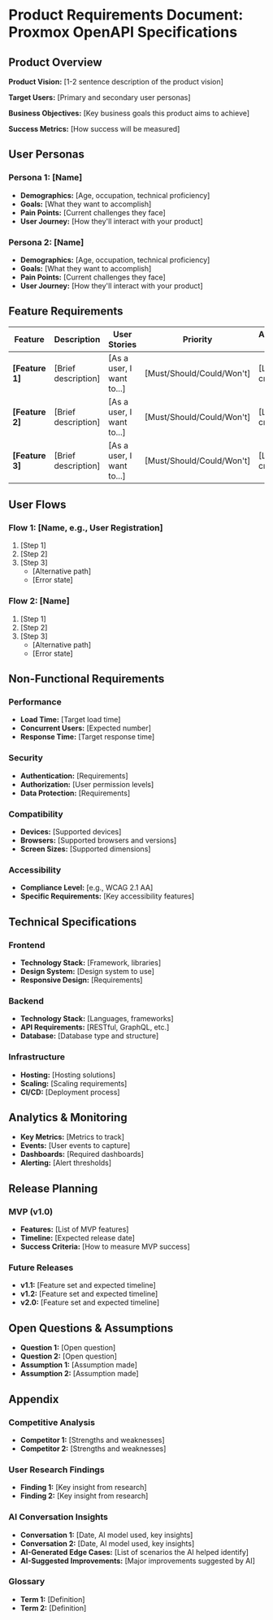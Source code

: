 # Product Requirements Document: Proxmox OpenAPI Specifications

## Product Overview

**Product Vision:** [1-2 sentence description of the product vision]

**Target Users:** [Primary and secondary user personas]

**Business Objectives:** [Key business goals this product aims to achieve]

**Success Metrics:** [How success will be measured]

## User Personas

### Persona 1: [Name]

- **Demographics:** [Age, occupation, technical proficiency]
- **Goals:** [What they want to accomplish]
- **Pain Points:** [Current challenges they face]
- **User Journey:** [How they'll interact with your product]

### Persona 2: [Name]

- **Demographics:** [Age, occupation, technical proficiency]
- **Goals:** [What they want to accomplish]
- **Pain Points:** [Current challenges they face]
- **User Journey:** [How they'll interact with your product]

## Feature Requirements

| Feature         | Description         | User Stories              | Priority                  | Acceptance Criteria | Dependencies   |
| --------------- | ------------------- | ------------------------- | ------------------------- | ------------------- | -------------- |
| **[Feature 1]** | [Brief description] | [As a user, I want to...] | [Must/Should/Could/Won't] | [List of criteria]  | [Dependencies] |
| **[Feature 2]** | [Brief description] | [As a user, I want to...] | [Must/Should/Could/Won't] | [List of criteria]  | [Dependencies] |
| **[Feature 3]** | [Brief description] | [As a user, I want to...] | [Must/Should/Could/Won't] | [List of criteria]  | [Dependencies] |

## User Flows

### Flow 1: [Name, e.g., User Registration]

1. [Step 1]
2. [Step 2]
3. [Step 3]
   - [Alternative path]
   - [Error state]

### Flow 2: [Name]

1. [Step 1]
2. [Step 2]
3. [Step 3]
   - [Alternative path]
   - [Error state]

## Non-Functional Requirements

### Performance

- **Load Time:** [Target load time]
- **Concurrent Users:** [Expected number]
- **Response Time:** [Target response time]

### Security

- **Authentication:** [Requirements]
- **Authorization:** [User permission levels]
- **Data Protection:** [Requirements]

### Compatibility

- **Devices:** [Supported devices]
- **Browsers:** [Supported browsers and versions]
- **Screen Sizes:** [Supported dimensions]

### Accessibility

- **Compliance Level:** [e.g., WCAG 2.1 AA]
- **Specific Requirements:** [Key accessibility features]

## Technical Specifications

### Frontend

- **Technology Stack:** [Framework, libraries]
- **Design System:** [Design system to use]
- **Responsive Design:** [Requirements]

### Backend

- **Technology Stack:** [Languages, frameworks]
- **API Requirements:** [RESTful, GraphQL, etc.]
- **Database:** [Database type and structure]

### Infrastructure

- **Hosting:** [Hosting solutions]
- **Scaling:** [Scaling requirements]
- **CI/CD:** [Deployment process]

## Analytics & Monitoring

- **Key Metrics:** [Metrics to track]
- **Events:** [User events to capture]
- **Dashboards:** [Required dashboards]
- **Alerting:** [Alert thresholds]

## Release Planning

### MVP (v1.0)

- **Features:** [List of MVP features]
- **Timeline:** [Expected release date]
- **Success Criteria:** [How to measure MVP success]

### Future Releases

- **v1.1:** [Feature set and expected timeline]
- **v1.2:** [Feature set and expected timeline]
- **v2.0:** [Feature set and expected timeline]

## Open Questions & Assumptions

- **Question 1:** [Open question]
- **Question 2:** [Open question]
- **Assumption 1:** [Assumption made]
- **Assumption 2:** [Assumption made]

## Appendix

### Competitive Analysis

- **Competitor 1:** [Strengths and weaknesses]
- **Competitor 2:** [Strengths and weaknesses]

### User Research Findings

- **Finding 1:** [Key insight from research]
- **Finding 2:** [Key insight from research]

### AI Conversation Insights

- **Conversation 1:** [Date, AI model used, key insights]
- **Conversation 2:** [Date, AI model used, key insights]
- **AI-Generated Edge Cases:** [List of scenarios the AI helped identify]
- **AI-Suggested Improvements:** [Major improvements suggested by AI]

### Glossary

- **Term 1:** [Definition]
- **Term 2:** [Definition]
